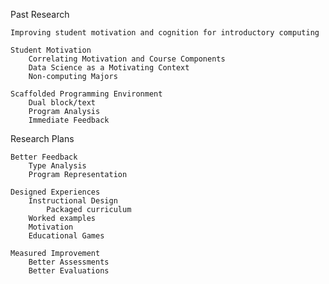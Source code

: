 Past Research

    Improving student motivation and cognition for introductory computing

    Student Motivation
        Correlating Motivation and Course Components
        Data Science as a Motivating Context
        Non-computing Majors
    
    Scaffolded Programming Environment
        Dual block/text
        Program Analysis
        Immediate Feedback

Research Plans
    
    Better Feedback
        Type Analysis
        Program Representation
    
    Designed Experiences
        Instructional Design
            Packaged curriculum
        Worked examples
        Motivation
        Educational Games
    
    Measured Improvement
        Better Assessments
        Better Evaluations